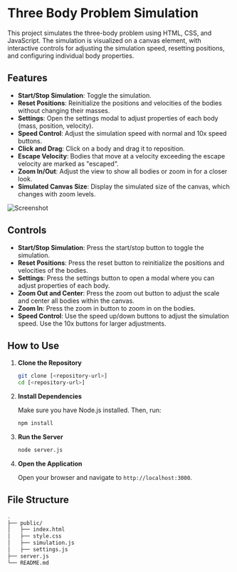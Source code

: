 # Three Body Problem Simulation

This project simulates the three-body problem using HTML, CSS, and JavaScript. The simulation is visualized on a canvas element, with interactive controls for adjusting the simulation speed, resetting positions, and configuring individual body properties.

## Features

- **Start/Stop Simulation**: Toggle the simulation.
- **Reset Positions**: Reinitialize the positions and velocities of the bodies without changing their masses.
- **Settings**: Open the settings modal to adjust properties of each body (mass, position, velocity).
- **Speed Control**: Adjust the simulation speed with normal and 10x speed buttons.
- **Click and Drag**: Click on a body and drag it to reposition.
- **Escape Velocity**: Bodies that move at a velocity exceeding the escape velocity are marked as "escaped".
- **Zoom In/Out**: Adjust the view to show all bodies or zoom in for a closer look.
- **Simulated Canvas Size**: Display the simulated size of the canvas, which changes with zoom levels.

![Screenshot](doc/images/screenshot.png)

## Controls

- **Start/Stop Simulation**: Press the start/stop button to toggle the simulation.
- **Reset Positions**: Press the reset button to reinitialize the positions and velocities of the bodies.
- **Settings**: Press the settings button to open a modal where you can adjust properties of each body.
- **Zoom Out and Center**: Press the zoom out button to adjust the scale and center all bodies within the canvas.
- **Zoom In**: Press the zoom in button to zoom in on the bodies.
- **Speed Control**: Use the speed up/down buttons to adjust the simulation speed. Use the 10x buttons for larger adjustments.

## How to Use

1. **Clone the Repository**

    ```sh
    git clone [<repository-url>]
    cd [<repository-url>]
    ```

2. **Install Dependencies**

    Make sure you have Node.js installed. Then, run:

    ```sh
    npm install
    ```

3. **Run the Server**

    ```sh
    node server.js
    ```

4. **Open the Application**

    Open your browser and navigate to `http://localhost:3000`.

## File Structure

```sh
.
├── public/
│   ├── index.html
│   ├── style.css
│   ├── simulation.js
│   ├── settings.js
├── server.js
└── README.md
```
